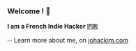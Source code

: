 ### Welcome ! 👋

**I am a French Indie Hacker 🇫🇷**

⏤ Learn more about me, on [johackim.com](https://johackim.com)

<!--
**johackim/johackim** is a ✨ _special_ ✨ repository because its `README.md` (this file) appears on your GitHub profile.

Here are some ideas to get you started:

- 🔭 I’m currently working on ...
- 🌱 I’m currently learning ...
- 👯 I’m looking to collaborate on ...
- 🤔 I’m looking for help with ...
- 💬 Ask me about ...
- 📫 How to reach me: ...
- 😄 Pronouns: ...
- ⚡ Fun fact: ...
-->
